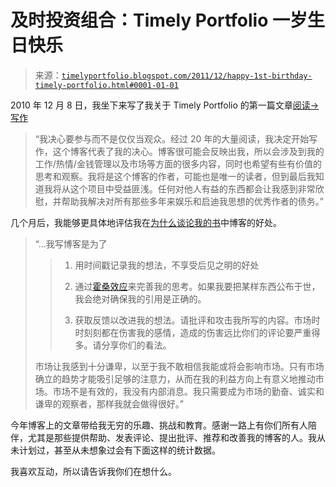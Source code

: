 <!--yml

分类：未分类

日期：2024-05-18 15:10:04

-->

# 及时投资组合：Timely Portfolio 一岁生日快乐

> 来源：[`timelyportfolio.blogspot.com/2011/12/happy-1st-birthday-timely-portfolio.html#0001-01-01`](http://timelyportfolio.blogspot.com/2011/12/happy-1st-birthday-timely-portfolio.html#0001-01-01)

2010 年 12 月 8 日，我坐下来写了我关于 Timely Portfolio 的第一篇文章[阅读->写作](http://timelyportfolio.blogspot.com/2010/12/reading.html)

> “我决心要参与而不是仅仅当观众。经过 20 年的大量阅读，我决定开始写作，这个博客代表了我的决心。博客很可能会反映出我，所以会涉及到我的工作/热情/金钱管理以及市场等方面的很多内容，同时也希望有些有价值的思考和观察。我将是这个博客的作者，可能也是唯一的读者，但到最后我知道我将从这个项目中受益匪浅。任何对他人有益的东西都会让我感到非常欣慰，并帮助我解决对所有那些多年来娱乐和启迪我思想的优秀作者的债务。”

几个月后，我能够更具体地评估我在[为什么谈论我的书](http://timelyportfolio.blogspot.com/2011/03/why-talk-my-book.html)中博客的好处。

> “…我写博客是为了
> 
> > 1) 用时间戳记录我的想法，不享受后见之明的好处
> > 
> > 2) 通过[霍桑效应](http://en.wikipedia.org/wiki/Hawthorne_effect)来完善我的思考。如果我要把某样东西公布于世，我会绝对确保我的引用是正确的。
> > 
> > 3) 获取反馈以改进我的想法。请批评和攻击我所写的内容。市场时时刻刻都在伤害我的感情，造成的伤害远比你们的评论要严重得多。请分享你们的看法。
> > 
> 市场让我感到十分谦卑，以至于我不敢相信我能或将会影响市场。只有市场确立的趋势才能吸引足够的注意力，从而在我的利益方向上有意义地推动市场。市场不是有效的，我没有内部消息。我只需要成为市场的勤奋、诚实和谦卑的观察者，那样我就会做得很好。”

今年博客上的文章带给我无穷的乐趣、挑战和教育。感谢一路上有你们所有人陪伴，尤其是那些提供帮助、发表评论、提出批评、推荐和改善我的博客的人。我从未计划过，甚至从未想象过会有下面这样的统计数据。

我喜欢互动，所以请告诉我你们在想什么。
